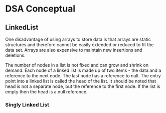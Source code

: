 ﻿# DSA Conceptual

## LinkedList

<p> One disadvantage of using arrays to store data is that arrays are static structures and therefore cannot be easily extended or reduced to fit the
data set. Arrays are also expensive to maintain new insertions and deletions. </p> 

The number of nodes in a list is not fixed and can grow and shrink on
demand. Each node of a linked list is made up of two items - the data and a reference to the next node. The last node has a reference to null.
The entry point into a linked list is called the head of the list. It should be noted that head is not a separate node, but the reference to the first
node. If the list is empty then the head is a null reference.


### Singly Linked List

